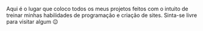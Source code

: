 Aqui é o lugar que coloco todos os meus projetos feitos com o intuito de treinar minhas habilidades de programação e criação de sites. Sinta-se livre para visitar algum 😉
